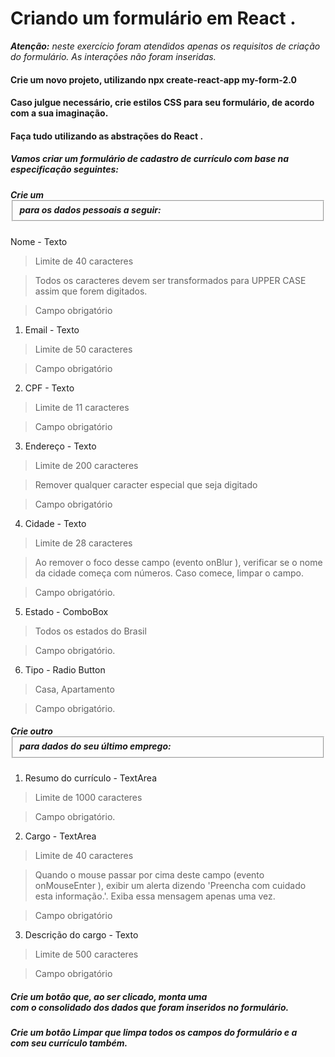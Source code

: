 
# Criando um formulário em React .

***Atenção:*** _neste exercício foram atendidos apenas os requisitos de criação do formulário. As interações não foram inseridas._

#### Crie um novo projeto, utilizando npx create-react-app my-form-2.0

#### Caso julgue necessário, crie estilos CSS para seu formulário, de acordo com a sua imaginação.

#### Faça tudo utilizando as abstrações do React .

##### Vamos criar um formulário de cadastro de currículo com base na especificação seguintes:

##### Crie um <fieldset> para os dados pessoais a seguir:
Nome - Texto

> Limite de 40 caracteres

> Todos os caracteres devem ser transformados para UPPER CASE assim que forem digitados.

> Campo obrigatório

1. Email - Texto

> Limite de 50 caracteres

> Campo obrigatório

2. CPF - Texto

> Limite de 11 caracteres

> Campo obrigatório

3. Endereço - Texto

> Limite de 200 caracteres

> Remover qualquer caracter especial que seja digitado

> Campo obrigatório

4. Cidade - Texto

> Limite de 28 caracteres

> Ao remover o foco desse campo (evento onBlur ), verificar se o nome da cidade começa com números. Caso comece, limpar o campo.

> Campo obrigatório.

5. Estado - ComboBox

> Todos os estados do Brasil

> Campo obrigatório.

6. Tipo - Radio Button

> Casa, Apartamento

> Campo obrigatório.

##### Crie outro <fieldset> para dados do seu último emprego:

1. Resumo do currículo - TextArea

> Limite de 1000 caracteres

> Campo obrigatório.

2. Cargo - TextArea

> Limite de 40 caracteres

> Quando o mouse passar por cima deste campo (evento onMouseEnter ), exibir um alerta dizendo 'Preencha com cuidado esta informação.'. Exiba essa mensagem apenas uma vez.

> Campo obrigatório

3. Descrição do cargo - Texto

> Limite de 500 caracteres

> Campo obrigatório

##### Crie um botão que, ao ser clicado, monta uma <div> com o consolidado dos dados que foram inseridos no formulário.

##### Crie um botão Limpar que limpa todos os campos do formulário e a <div> com seu currículo também.
